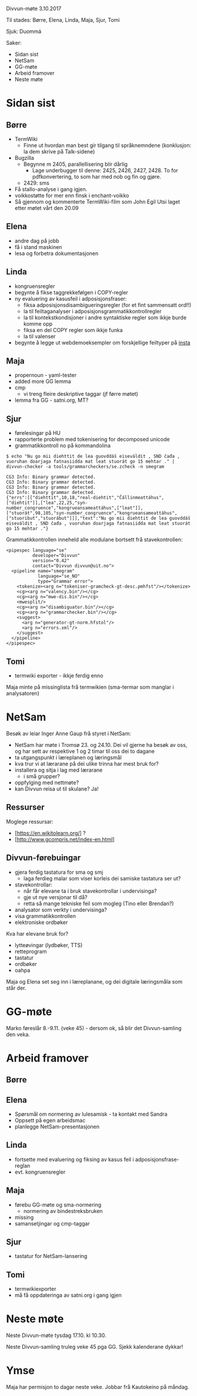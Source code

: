Divvun-møte 3.10.2017

Til stades: Børre, Elena, Linda, Maja, Sjur, Tomi

Sjuk: Duommá

Saker:
* Sidan sist
* NetSam
* GG-møte
* Arbeid framover
* Neste møte

# Sidan sist

## Børre
* TermWiki
    - Finne ut hvordan man best gir tilgang til språknemndene 
   (konklusjon: la dem skrive på Talk-sidene)
* Bugzilla
    - Begynne m 2405, parallellisering blir dårlig
        - Lage underbugger til denne: 2425, 2426, 2427, 2428. To for pdfkonvertering,
    to som har med nob og fin og gjøre.
    - 2429: sms
* Få stallo-analyse i gang igjen.
* voikkostøtte for mer enn finsk i enchant-voikko
* Så gjennom og kommenterte TermWiki-film som John Egil Utsi laget 
  etter møtet vårt den 20.09

## Elena
* andre dag på jobb
* få i stand maskinen
* lesa og forbetra dokumentasjonen

## Linda
* kongruensregler
* begynte å fikse taggrekkefølgen i COPY-regler
* ny evaluering av kasusfeil i adposisjonsfraser:
    - fiksa adposisjonsdisambigueringsregler (for et fint
   sammensatt ord!!)
    - la til feiltaganalyser i adposisjonsgrammatikkontrollregler
    - la til kontekstkondisjoner i andre syntaktiske regler som ikkje
   burde komme opp
    - fiksa en del COPY regler som ikkje funka
    - la til valenser
* begynte å legge ut webdemoeksempler om forskjellige feiltyper på
  [insta](https://www.instagram.com/p/BZn_GSRjanU/?hl=en&taken-by=divvunnuvvid)

## Maja
* propernoun - yaml-tester
* added more GG lemma 
* cmp
    - vi treng fleire deskriptive taggar (jf førre møtet)
* lemma fra GG - satni.org, MT? 

## Sjur
* førelesingar på HU
* rapporterte problem med tokenisering for decomposed unicode
* grammatikkontroll no på kommandolina

```
$ echo "Nu go mii diehttit de lea guovddáš eiseváldit , SND čađa , vuoruhan doarjaga fatnasiidda mat leat stuorát go 15 mehtar ." | divvun-checker -a tools/grammarcheckers/se.zcheck -n smegram

CG3 Info: Binary grammar detected.
CG3 Info: Binary grammar detected.
CG3 Info: Binary grammar detected.
CG3 Info: Binary grammar detected.
{"errs":[["diehttit",10,18,"real-diehtit","Čállinmeattáhus",["diehtit"]],["lea",22,25,"syn-number_congruence","kongrueansameattáhus",["leat"]],["stuorát",98,105,"syn-number_congruence","kongrueansameattáhus",["stuoribut","stuorábut"]]],"text":"Nu go mii diehttit de lea guovddáš eiseváldit , SND čađa , vuoruhan doarjaga fatnasiidda mat leat stuorát go 15 mehtar ."}
```

Grammatikkontrollen inneheld alle modulane bortsett frå stavekontrollen:

```
<pipespec language="se"
          developer="Divvun"
          version="0.42"
          contact="Divvun divvun@uit.no">
  <pipeline name="smegram"
            language="se_NO"
            type="Grammar error">
    <tokenize><arg n="tokeniser-gramcheck-gt-desc.pmhfst"/></tokenize>
    <cg><arg n="valency.bin"/></cg>
    <cg><arg n="mwe-dis.bin"/></cg>
    <mwesplit/>
    <cg><arg n="disambiguator.bin"/></cg>
    <cg><arg n="grammarchecker.bin"/></cg>
    <suggest>
      <arg n="generator-gt-norm.hfstol"/>
      <arg n="errors.xml"/>
    </suggest>
  </pipeline>
</pipespec>
```

## Tomi

* termwiki exporter - ikkje ferdig enno

Maja minte på missinglista frå termwikien (sma-termar som manglar i analysatoren)

# NetSam

Besøk av leiar Inger Anne Gaup frå styret i NetSam:
* NetSam har møte i Tromsø 23. og 24.10. Dei vil gjerne ha besøk av oss, og har
  sett av respektive 1 og 2 timar til oss dei to dagane
* ta utgangspunkt i læreplanen og læringsmål
* kva trur vi at lærarane på dei ulike trinna har mest bruk for?
* installera og sitja i lag med lærarane
    - i små grupper?
* oppfylging med nettmøte?
* kan Divvun reisa ut til skulane? Ja!

## Ressurser

Moglege ressursar:
* [https://en.wikitolearn.org/] ?
* [http://www.gcompris.net/index-en.html]

## Divvun-førebuingar

* gjera ferdig tastatura for sma og smj
    - laga ferdieg malar som viser korleis dei samiske tastatura ser ut?
* stavekontrollar:
    - når får elevane ta i bruk stavekontrollar i undervisinga?
    - gje ut nye versjonar til då?
    - retta så mange tekniske feil som mogleg (Tino eller Brendan?)
* analysator som verkty i undervisinga?
* visa grammatikkontrollen
* elektroniske ordbøker

Kva har elevane bruk for?
* lytteøvingar (lydbøker, TTS)
* retteprogram
* tastatur
* ordbøker
* oahpa

Maja og Elena set seg inn i læreplanane, og dei digitale læringsmåla som står
der.

# GG-møte

Marko føreslår 8.-9.11. (veke 45) - dersom ok, så blir det Divvun-samling den
veka.

# Arbeid framover

## Børre

## Elena
* Spørsmål om normering av lulesamisk - ta kontakt med Sandra
* Oppsett på egen arbeidsmac
* planlegge NetSam-presentasjonen

## Linda
* fortsette med evaluering og fiksing av kasus feil i
  adposisjonsfrase-reglan
* evt. kongruensregler

## Maja

* førebu GG-møte og sma-normering
    - normering av bindestreksbruken
* missing
* samansetjingar og cmp-taggar

## Sjur

* tastatur for NetSam-lansering

## Tomi

* termwikiexporter
* må få oppdateringa av satni.org i gang igjen

# Neste møte

Neste Divvun-møte tysdag 17.10. kl 10.30.

Neste Divvun-samling truleg veke 45 pga GG. Sjekk kalenderane dykkar!

# Ymse

Maja har permisjon to dagar neste veke. Jobbar frå Kautokeino på måndag.
